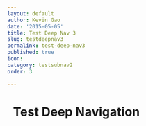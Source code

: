 ```yaml
---
layout: default
author: Kevin Gao
date: '2015-05-05'
title: Test Deep Nav 3
slug: testdeepnav3
permalink: test-deep-nav3
published: true
icon: 
category: testsubnav2
order: 3

---
```

# <i class="fa fa-info-circle" aria-hidden="true"></i>&nbsp; Test Deep Navigation